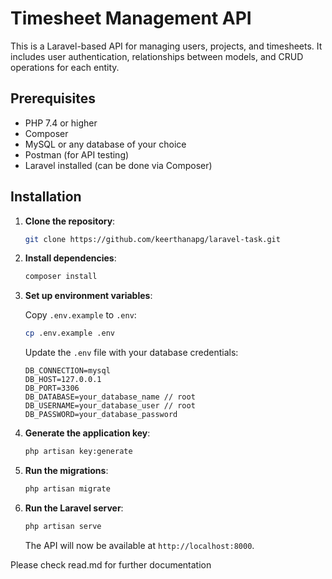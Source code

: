 # Timesheet Management API

This is a Laravel-based API for managing users, projects, and timesheets. It includes user authentication, relationships between models, and CRUD operations for each entity.

## Prerequisites

- PHP 7.4 or higher
- Composer
- MySQL or any database of your choice
- Postman (for API testing)
- Laravel installed (can be done via Composer)

## Installation

1. **Clone the repository**:

    ```bash
    git clone https://github.com/keerthanapg/laravel-task.git
    ```

2. **Install dependencies**:

    ```bash
    composer install
    ```

3. **Set up environment variables**:

    Copy `.env.example` to `.env`:

    ```bash
    cp .env.example .env
    ```

    Update the `.env` file with your database credentials:

    ```plaintext
    DB_CONNECTION=mysql
    DB_HOST=127.0.0.1
    DB_PORT=3306
    DB_DATABASE=your_database_name // root
    DB_USERNAME=your_database_user // root
    DB_PASSWORD=your_database_password
    ```

4. **Generate the application key**:

    ```bash
    php artisan key:generate
    ```

5. **Run the migrations**:

    ```bash
    php artisan migrate
    ```

6. **Run the Laravel server**:

    ```bash
    php artisan serve
    ```

    The API will now be available at `http://localhost:8000`.

Please check read.md for further documentation

